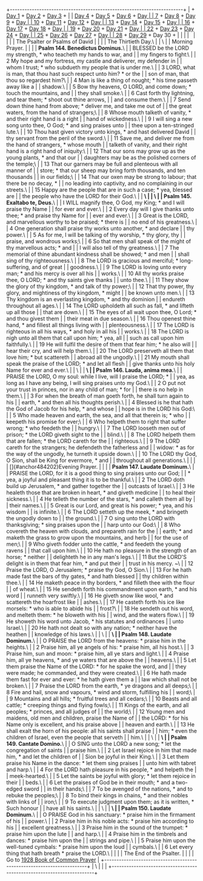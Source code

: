 +-----------------------------------------------------------------------+
| \+ [Day 1](Day1.html) + [Day 2](Day2.html) + [Day 3](Day3.html) +     |
| [Day 4](Day4.html) + [Day 5](Day5.html) + [Day 6](Day6.html) + [Day   |
| 7](Day7.html) + [Day 8](Day8.html) + [Day 9](Day9.html) + [Day        |
| 10](Day10.html) + [Day 11](Day11.html) + [Day 12](Day12.html) + [Day  |
| 13](Day13.html) + [Day 14](Day14.html) + [Day 15](Day15.html) + [Day  |
| 16](Day16.html) + [Day 17](Day17.html) + [Day 18](Day18.html) + [Day  |
| 19](Day19.html) + [Day 20](Day20.html) + [Day 21](Day21.html) + [Day  |
| 22](Day22.html) + [Day 23](Day23.html) + [Day 24](Day24.html) + [Day  |
| 25](Day25.html) + [Day 26](Day26.html) + [Day 27](Day27.html) + [Day  |
| 28](Day28.html) + [Day 29](Day29.html) + Day 30 +                     |
|                                                                       |
|                                                                       |
|                                                                       |
| The Psalter or Psalms of David                                        |
|                                                                       |
| The Thirtieth Day.\                                                   |
| \                                                                     |
| Morning Prayer.                                                       |
|                                                                       |
| **Psalm 144. Benedictus Dominus.**\                                   |
| BLESSED be the LORD my strength, \* who teacheth my hands to war, and |
| my fingers to fight:\                                                 |
| 2 My hope and my fortress, my castle and deliverer, my defender in    |
| whom I trust; \* who subdueth my people that is under me.\            |
| 3 LORD, what is man, that thou hast such respect unto him? \* or the  |
| son of man, that thou so regardest him?\                              |
| 4 Man is like a thing of nought; \* his time passeth away like a      |
| shadow.\                                                              |
| 5 Bow thy heavens, O LORD, and come down; \* touch the mountains, and |
| they shall smoke.\                                                    |
| 6 Cast forth thy lightning, and tear them; \* shoot out thine arrows, |
| and consume them.\                                                    |
| 7 Send down thine hand from above; \* deliver me, and take me out of  |
| the great waters, from the hand of strangers;\                        |
| 8 Whose mouth talketh of vanity, \* and their right hand is a right   |
| hand of wickedness.\                                                  |
| 9 I will sing a new song unto thee, O God; \* and sing praises unto   |
| thee upon a ten-stringed lute.\                                       |
| 10 Thou hast given victory unto kings, \* and hast delivered David    |
| thy servant from the peril of the sword.\                             |
| 11 Save me, and deliver me from the hand of strangers, \* whose mouth |
| talketh of vanity, and their right hand is a right hand of iniquity:\ |
| 12 That our sons may grow up as the young plants, \* and that our     |
| daughters may be as the polished corners of the temple;\              |
| 13 That our garners may be full and plenteous with all manner of      |
| store; \* that our sheep may bring forth thousands, and ten thousands |
| in our fields;\                                                       |
| 14 That our oxen may be strong to labour; that there be no decay, \*  |
| no leading into captivity, and no complaining in our streets.\        |
| 15 Happy are the people that are in such a case; \* yea, blessed are  |
| the people who have the LORD for their God.\                          |
| **\                                                                   |
| \                                                                     |
| Psalm 145. Exaltabo te, Deus.**\                                      |
| I WILL magnify thee, O God, my King; \* and I will praise thy Name    |
| for ever and ever.\                                                   |
| 2 Every day will I give thanks unto thee; \* and praise thy Name for  |
| ever and ever.\                                                       |
| 3 Great is the LORD, and marvellous worthy to be praised; \* there is |
| no end of his greatness.\                                             |
| 4 One generation shall praise thy works unto another, \* and declare  |
| thy power.\                                                           |
| 5 As for me, I will be talking of thy worship, \* thy glory, thy      |
| praise, and wondrous works;\                                          |
| 6 So that men shall speak of the might of thy marvellous acts; \* and |
| I will also tell of thy greatness.\                                   |
| 7 The memorial of thine abundant kindness shall be showed; \* and men |
| shall sing of thy righteousness.\                                     |
| 8 The LORD is gracious and merciful; \* long-suffering, and of great  |
| goodness.\                                                            |
| 9 The LORD is loving unto every man; \* and his mercy is over all his |
| works.\                                                               |
| 10 All thy works praise thee, O LORD; \* and thy saints give thanks   |
| unto thee.\                                                           |
| 11 They show the glory of thy kingdom, \* and talk of thy power;\     |
| 12 That thy power, thy glory, and mightiness of thy kingdom, \* might |
| be known unto men.\                                                   |
| 13 Thy kingdom is an everlasting kingdom, \* and thy dominion         |
| endureth throughout all ages.\                                        |
| 14 The LORD upholdeth all such as fall, \* and lifteth up all those   |
| that are down.\                                                       |
| 15 The eyes of all wait upon thee, O Lord; \* and thou givest them    |
| their meat in due season.\                                            |
| 16 Thou openest thine hand, \* and fillest all things living with     |
| plenteousness.\                                                       |
| 17 The LORD is righteous in all his ways, \* and holy in all his      |
| works.\                                                               |
| 18 The LORD is nigh unto all them that call upon him; \* yea, all     |
| such as call upon him faithfully.\                                    |
| 19 He will fulfil the desire of them that fear him; \* he also will   |
| hear their cry, and will help them.\                                  |
| 20 The LORD preserveth all them that love him; \* but scattereth      |
| abroad all the ungodly.\                                              |
| 21 My mouth shall speak the praise of the LORD; \* and let all flesh  |
| give thanks unto his holy Name for ever and ever.\                    |
| \                                                                     |
| **\                                                                   |
| Psalm 146. Lauda, anima mea.**\                                       |
| PRAISE the LORD, O my soul: while I live, will I praise the LORD; \*  |
| yea, as long as I have any being, I will sing praises unto my God.\   |
| 2 O put not your trust in princes, nor in any child of man; \* for    |
| there is no help in them.\                                            |
| 3 For when the breath of man goeth forth, he shall turn again to his  |
| earth, \* and then all his thoughts perish.\                          |
| 4 Blessed is he that hath the God of Jacob for his help, \* and whose |
| hope is in the LORD his God:\                                         |
| 5 Who made heaven and earth, the sea, and all that therein is; \* who |
| keepeth his promise for ever;\                                        |
| 6 Who helpeth them to right that suffer wrong; \* who feedeth the     |
| hungry.\                                                              |
| 7 The LORD looseth men out of prison; \* the LORD giveth sight to the |
| blind.\                                                               |
| 8 The LORD helpeth them that are fallen; \* the LORD careth for the   |
| righteous.\                                                           |
| 9 The LORD careth for the strangers; he defendeth the fatherless and  |
| widow: \* as for the way of the ungodly, he turneth it upside down.\  |
| 10 The LORD thy God, O Sion, shall be King for evermore, \* and       |
| throughout all generations.\                                          |
|                                                                       |
| []{#anchor484202}Evening Prayer.                                      |
|                                                                       |
| **Psalm 147. Laudate Dominum.**\                                      |
| PRAISE the LORD, for it is a good thing to sing praises unto our God; |
| \* yea, a joyful and pleasant thing it is to be thankful.\            |
| 2 The LORD doth build up Jerusalem, \* and gather together the        |
| outcasts of Israel.\                                                  |
| 3 He healeth those that are broken in heart, \* and giveth medicine   |
| to heal their sickness.\                                              |
| 4 He telleth the number of the stars, \* and calleth them all by      |
| their names.\                                                         |
| 5 Great is our Lord, and great is his power; \* yea, and his wisdom   |
| is infinite.\                                                         |
| 6 The LORD setteth up the meek, \* and bringeth the ungodly down to   |
| the ground.\                                                          |
| 7 O sing unto the LORD with thanksgiving; \* sing praises upon the    |
| harp unto our God:\                                                   |
| 8 Who covereth the heaven with clouds, and prepareth rain for the     |
| earth; \* and maketh the grass to grow upon the mountains, and herb   |
| for the use of men;\                                                  |
| 9 Who giveth fodder unto the cattle, \* and feedeth the young ravens  |
| that call upon him.\                                                  |
| 10 He hath no pleasure in the strength of an horse; \* neither        |
| delighteth he in any man\'s legs.\                                    |
| 11 But the LORD\'S delight is in them that fear him, \* and put their |
| trust in his mercy. \~\                                               |
| 12 Praise the LORD, O Jerusalem; \* praise thy God, O Sion.\          |
| 13 For he hath made fast the bars of thy gates, \* and hath blessed   |
| thy children within thee.\                                            |
| 14 He maketh peace in thy borders, \* and filleth thee with the flour |
| of wheat.\                                                            |
| 15 He sendeth forth his commandment upon earth, \* and his word       |
| runneth very swiftly.\                                                |
| 16 He giveth snow like wool, \* and scattereth the hoarfrost like     |
| ashes.\                                                               |
| 17 He casteth forth his ice like morsels: \* who is able to abide his |
| frost?\                                                               |
| 18 He sendeth out his word, and melteth them: \* he bloweth with his  |
| wind, and the waters flow.\                                           |
| 19 He showeth his word unto Jacob, \* his statutes and ordinances     |
| unto Israel.\                                                         |
| 20 He hath not dealt so with any nation; \* neither have the heathen  |
| knowledge of his laws.\                                               |
| \                                                                     |
| **\                                                                   |
| Psalm 148. Laudate Dominum.**\                                        |
| O PRAISE the LORD from the heavens: \* praise him in the heights.\    |
| 2 Praise him, all ye angels of his: \* praise him, all his host.\     |
| 3 Praise him, sun and moon: \* praise him, all ye stars and light.\   |
| 4 Praise him, all ye heavens, \* and ye waters that are above the     |
| heavens.\                                                             |
| 5 Let them praise the Name of the LORD: \* for he spake the word, and |
| they were made; he commanded, and they were created.\                 |
| 6 He hath made them fast for ever and ever: \* he hath given them a   |
| law which shall not be broken.\                                       |
| 7 Praise the LORD from the earth, \* ye dragons and all deeps;\       |
| 8 Fire and hail, snow and vapours, \* wind and storm, fulfilling his  |
| word;\                                                                |
| 9 Mountains and all hills; \* fruitful trees and all cedars;\         |
| 10 Beasts and all cattle; \* creeping things and flying fowls;\       |
| 11 Kings of the earth, and all peoples; \* princes, and all judges of |
| the world;\                                                           |
| 12 Young men and maidens, old men and children, praise the Name of    |
| the LORD: \* for his Name only is excellent, and his praise above     |
| heaven and earth.\                                                    |
| 13 He shall exalt the horn of his people: all his saints shall praise |
| him; \* even the children of Israel, even the people that serveth     |
| him.\                                                                 |
| \                                                                     |
| **\                                                                   |
| Psalm 149. Cantate Domino.**\                                         |
| O SING unto the LORD a new song; \* let the congregation of saints    |
| praise him.\                                                          |
| 2 Let Israel rejoice in him that made him, \* and let the children of |
| Sion be joyful in their King.\                                        |
| 3 Let them praise his Name in the dance: \* let them sing praises     |
| unto him with tabret and harp.\                                       |
| 4 For the LORD hath pleasure in his people, \* and helpeth the        |
| meek-hearted.\                                                        |
| 5 Let the saints be joyful with glory; \* let them rejoice in their   |
| beds.\                                                                |
| 6 Let the praises of God be in their mouth; \* and a two-edged sword  |
| in their hands;\                                                      |
| 7 To be avenged of the nations, \* and to rebuke the peoples;\        |
| 8 To bind their kings in chains, \* and their nobles with links of    |
| iron;\                                                                |
| 9 To execute judgment upon them; as it is written, \* Such honour     |
| have all his saints.\                                                 |
| \                                                                     |
| **\                                                                   |
| Psalm 150. Laudate Dominum.**\                                        |
| O PRAISE God in his sanctuary: \* praise him in the firmament of his  |
| power.\                                                               |
| 2 Praise him in his noble acts: \* praise him according to his        |
| excellent greatness.\                                                 |
| 3 Praise him in the sound of the trumpet: \* praise him upon the lute |
| and harp.\                                                            |
| 4 Praise him in the timbrels and dances: \* praise him upon the       |
| strings and pipe.\                                                    |
| 5 Praise him upon the well-tuned cymbals: \* praise him upon the loud |
| cymbals.\                                                             |
| 6 Let every thing that hath breath \* praise the LORD.\               |
|                                                                       |
| The End of the Psalter.                                               |
|                                                                       |
| Go to [1928 Book of Common Prayer](../index.html)                     |
+-----------------------------------------------------------------------+
| \                                                                     |
| [](http://www.episcopalnet.org/DBS/DOR.html)                          |
+-----------------------------------------------------------------------+
